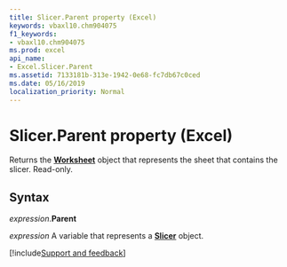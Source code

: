 ```yaml
---
title: Slicer.Parent property (Excel)
keywords: vbaxl10.chm904075
f1_keywords:
- vbaxl10.chm904075
ms.prod: excel
api_name:
- Excel.Slicer.Parent
ms.assetid: 7133181b-313e-1942-0e68-fc7db67c0ced
ms.date: 05/16/2019
localization_priority: Normal
---
```



# Slicer.Parent property (Excel)

Returns the **[Worksheet](Excel.Worksheet.md)** object that represents the sheet that contains the slicer. Read-only.


## Syntax

_expression_.**Parent**

_expression_ A variable that represents a **[Slicer](Excel.Slicer.md)** object.




[!include[Support and feedback](~/includes/feedback-boilerplate.md)]